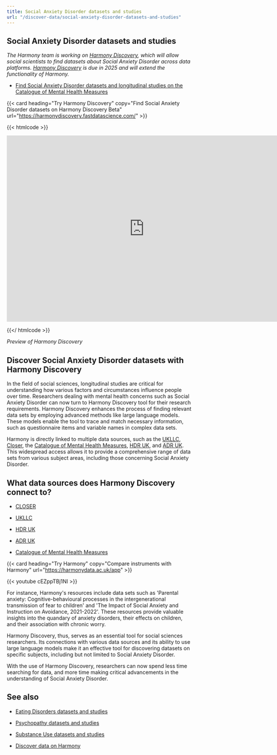 ```yaml
---
title: Social Anxiety Disorder datasets and studies
url: "/discover-data/social-anxiety-disorder-datasets-and-studies"
---
```


## Social Anxiety Disorder datasets and studies

*The Harmony team is working on [Harmony Discovery](https://harmonydiscovery.fastdatascience.com/), which will allow social scientists to find datasets about Social Anxiety Disorder across data platforms. [Harmony Discovery](https://harmonydiscovery.fastdatascience.com/) is due in 2025 and will extend the functionality of Harmony.*

* [Find Social Anxiety Disorder datasets and longitudinal studies on the Catalogue of Mental Health Measures](https://www.cataloguementalhealth.ac.uk/?content=search&query=Topic:social+anxiety+disorder)


{{< card heading="Try Harmony Discovery" copy="Find Social Anxiety Disorder datasets on Harmony Discovery Beta" url="https://harmonydiscovery.fastdatascience.com/" >}}

{{< htmlcode >}}

<iframe src="https://www.veed.io/embed/b8eb93ee-5cca-4b09-8b5d-34b614cb0f58" width="744" height="504" frameborder="0" title="Thomas Wood's Video - Oct 23, 2024" webkitallowfullscreen mozallowfullscreen allowfullscreen></iframe>

{{</ htmlcode >}}

*Preview of Harmony Discovery*


## Discover Social Anxiety Disorder datasets with Harmony Discovery

In the field of social sciences, longitudinal studies are critical for understanding how various factors and circumstances influence people over time. Researchers dealing with mental health concerns such as Social Anxiety Disorder can now turn to Harmony Discovery tool for their research requirements. Harmony Discovery enhances the process of finding relevant data sets by employing advanced methods like large language models. These models enable the tool to trace and match necessary information, such as questionnaire items and variable names in complex data sets.

Harmony is directly linked to multiple data sources, such as the [UKLLC](https://explore.ukllc.ac.uk), [Closer](https://www.closer.ac.uk/), the [Catalogue of Mental Health Measures](https://www.cataloguementalhealth.ac.uk/), [HDR UK](https://www.hdruk.ac.uk/), and [ADR UK](https://www.adruk.org/). This widespread access allows it to provide a comprehensive range of data sets from various subject areas, including those concerning Social Anxiety Disorder. 

## What data sources does Harmony Discovery connect to?

* [CLOSER](https://closer.ac.uk/)

* [UKLLC](https://explore.ukllc.ac.uk)

* [HDR UK](https://www.healthdatagateway.org/)

* [ADR UK](https://www.adruk.org/data-access/data-catalogue/)

* [Catalogue of Mental Health Measures](https://www.cataloguementalhealth.ac.uk/)

{{< card heading="Try Harmony" copy="Compare instruments with Harmony" url="https://harmonydata.ac.uk/app" >}}

{{< youtube cEZppTBj1NI >}}



For instance, Harmony's resources include data sets such as 'Parental anxiety: Cognitive-behavioural processes in the intergenerational transmission of fear to children' and 'The Impact of Social Anxiety and Instruction on Avoidance, 2021-2022'. These resources provide valuable insights into the quandary of anxiety disorders, their effects on children, and their association with chronic worry.

Harmony Discovery, thus, serves as an essential tool for social sciences researchers. Its connections with various data sources and its ability to use large language models make it an effective tool for discovering datasets on specific subjects, including but not limited to Social Anxiety Disorder. 

With the use of Harmony Discovery, researchers can now spend less time searching for data, and more time making critical advancements in the understanding of Social Anxiety Disorder.

## See also

* [Eating Disorders datasets and studies](/discover-data/eating-disorders-datasets-and-studies)

* [Psychopathy datasets and studies](/discover-data/psychopathy-datasets-and-studies)

* [Substance Use datasets and studies](/discover-data/substance-use-datasets-and-studies)

* [Discover data on Harmony](/discover-data/)